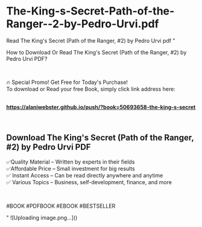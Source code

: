 # The-King-s-Secret-Path-of-the-Ranger--2-by-Pedro-Urvi.pdf
Read The King's Secret (Path of the Ranger, #2) by Pedro Urvi pdf
"<p>How to Download Or Read The King's Secret (Path of the Ranger, #2) by Pedro Urvi PDF?</p>
<p>&nbsp;</p>
<p>&#128293;  Special Promo! Get Free for Today's Purchase!<br />To download or Read your free Book, simply click link address here:&nbsp;<br />&nbsp;</p>
<p><a href=""https://alaniwebster.github.io/push/?book=50693658-the-king-s-secret""><strong>https://alaniwebster.github.io/push/?book=50693658-the-king-s-secret</strong></a></p>
<p>&nbsp;</p>
<h2>Download The King's Secret (Path of the Ranger, #2) by Pedro Urvi PDF</h2>
<p>&#x2705;Quality Material &ndash; Written by experts in their fields<br />&#x2705;Affordable Price &ndash; Small investment for big results<br />&#x2705; Instant Access &ndash; Can be read directly anywhere and anytime<br />&#x2705; Various Topics &ndash; Business, self-development, finance, and more</p>
<p>&nbsp;</p>
<p>#BOOK #PDFBOOK #EBOOK #BESTSELLER</p>
"
![Uploading image.png…]()
